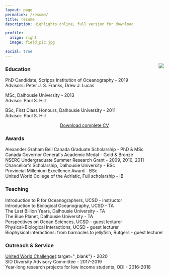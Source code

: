 ```yaml
---
layout: page
permalink: /resume/
title: resume
description: Highlights online, full version for download

profile:
  align: right
  image: field_pic.jpg

social: true
---
```


<img class="col one last" src="{{ site.baseurl }}/assets/img/field_pic.jpg" style="float:right">

### Education 


PhD Candidate, Scripps Institution of Oceanography - 2019  
Advisors: Peter J. S. Franks, Drew J. Lucas

MSc, Dalhousie University - 2013 <br>
Advisor: Paul S. Hill

BSc, First Class Honours, Dalhousie University - 2011 <br>
Advisor: Paul S. Hill

<p style="text-align:center"> <a class="page-link" href="{{ '/resume/CV_Garwood_Oct2020.pdf' | prepend: site.baseurl | prepend: site.url }}"> Download complete CV </a> </p>


### Awards
Alexander Graham Bell Canada Graduate Scholarship - PhD & MSc <br>
Canada Governor General's Academic Medal - Gold & Bronze <br>
NSERC Undergraduate Summer Research Grant - 2009, 2010, 2011 <br>
Chancellor's Scholarship, Dalhousie University - BSc <br>
Provincial Millenium Excellence Award - BSc <br>
United World College of the Adriatic, Full scholarship - IB <br>


### Teaching
Introduction to R for Oceanographers, UCSD - instructor <br>
Introduction to Biological Oceanography, UCSD - TA <br>
The Last Billion Years, Dalhousie University - TA <br>
The Blue Planet, Dalhousie University - TA <br>
Perspectives on Ocean Sciences, UCSD - guest lecturer <br>
Physical-Biological Interactions, UCSD - guest lecturer <br>
Biophysical interactions: from barnacles to jellyfish, Rutgers - guest lecturer <br>


### Outreach & Service
[United World Challenge](https://unitedworldchallenge.org/){:target="\_blank"} - 2020 <br>
SIO Diversity Advisory Committee - 2017-2019 <br>
Year-long research projects for low income students, ODI - 2016-2018

